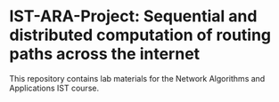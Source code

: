 # IST-ARA-Project: Sequential and distributed computation of routing paths across the internet

This repository contains lab materials for the Network Algorithms and Applications IST course.
